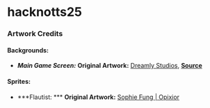 # hacknotts25




### Artwork Credits

#### Backgrounds:
*   ***Main Game Screen:***
**Original Artwork:** [Dreamly Studios](https://studiosdreamly.editorx.io/dreamlystudios), [**Source**](https://assetstore.unity.com/packages/2d/environments/background-pixel-village-1-284950?srsltid=AfmBOopuaefBXz5FMuZRwcFt8REyArVNzEEJD4_JJB3D_peIisspJROn#publisher)

#### Sprites:
* ***Flautist: ***
**Original Artwork:** [Sophie Fung | Opixior](https://github.com/Opixior)